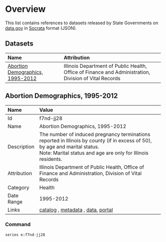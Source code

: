# Overview

This list contains references to datasets released by State Governments on [data.gov](http://catalog.data.gov/dataset?_res_format_sortAlpha=asc&_organization_limit=0&organization_type=State+Government&res_format=JSON&_res_format_limit=0) in [Socrata](https://github.com/socrata) format (JSON).

## Datasets

| **Name** | **Attribution** |
|:---|:---|
| [Abortion Demographics, 1995-2012](#abortion-demographics-1995-2012) | Illinois Department of Public Health, Office of Finance and Administration, Division of Vital Records 

## Abortion Demographics, 1995-2012

| **Name** | **Value** |
|:---|:---|
| Id | f7nd-jj28 |
| Name | Abortion Demographics, 1995-2012 |
| Description | The number of induced pregnancy terminations reported in Illinois by county (if in excess of 50), by age and marital status.<br>Note: Marital status and age are only for Illinois residents. |
| Attribution | Illinois Department of Public Health, Office of Finance and Administration, Division of Vital Records |
| Category | Health |
| Date Range | 1995-2012 |
| Links | [catalog](http://catalog.data.gov/dataset/abortion-demographics-1995-2012-8f496) , [metadata](https://data.illinois.gov/api/views/f7nd-jj28) , [data](https://data.illinois.gov/api/views/f7nd-jj28/rows.json?accessType=DOWNLOAD), [portal](https://apps.axibase.com/chartlab/) |

### Command

```ls
series e:f7nd-jj28
```
<!--
### Fields

| **Name** | **Type** |
|:---|:---|
| a | metric |
| b | tag |
| c | time |
| d | ignored |
-->



